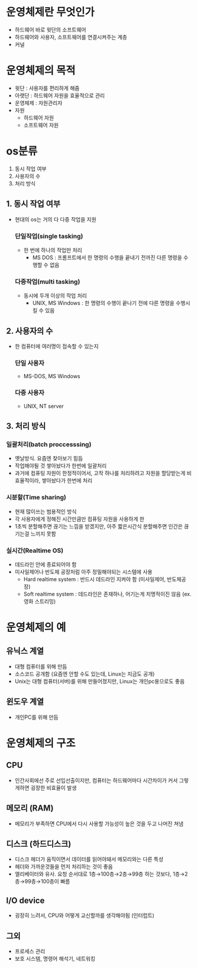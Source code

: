 # 운영체제란 무엇인가
- 하드웨어 바로 윗단의 소프트웨어
- 하드웨어와 사용자, 소프트웨어를 연결시켜주는 계층
- 커널
# 운영체제의 목적
- 윗단 : 사용자를 편리하게 해줌
- 아랫단 : 하드웨어 자원을 효율적으로 관리
- 운영체제 : 자원관리자
- 자원
  - 하드웨어 자원
  - 소프트웨어 자원
# os분류
1. 동시 작업 여부
2. 사용자의 수
3. 처리 방식
## 1. 동시 작업 여부
- 현대의 os는 거의 다 다중 작업을 지원
  ### 단일작업(single tasking)
  - 한 번에 하나의 작업만 처리
    - MS DOS : 프롬프트에서 한 명령의 수행을 끝내기 전까진 다른 명령을 수행할 수 없음
  ### 다중작업(multi tasking)
  - 동시에 두개 이상의 작업 처리
    - UNIX, MS Windows : 한 명령의 수행이 끝나기 전에 다른 명령을 수행시킬 수 있음
## 2. 사용자의 수
- 한 컴퓨터에 여러명이 접속할 수 있는지
  ### 단일 사용자
  - MS-DOS, MS Windows
  ### 다중 사용자
  - UNIX, NT server
## 3. 처리 방식
  ### 일괄처리(batch proccesssing)
  - 옛날방식. 요즘엔 찾아보기 힘듬
  - 작업해야될 것 쌓아놨다가 한번에 일괄처리
  - 과거에 컴퓨팅 자원이 한정적이어서, 고작 하나를 처리하려고 자원을 할당받는게 비효율적이라, 쌓아놨다가 한번에 처리
  ### 시분할(Time sharing)
  - 현재 많이쓰는 범용적인 방식
  - 각 사용자에게 정해진 시간만큼만 컴퓨팅 자원을 사용하게 한
  - 1초씩 분할해주면 끊기는 느낌을 받겠지만, 아주 짧은시간식 분할해주면 인간은 끊기는걸 느끼지 못함
  ### 실시간(Realtime OS)
  - 데드라인 안에 종료되어야 함
  - 미사일제어나 반도체 공장처럼 아주 정밀해야되는 시스템에 사용
    - Hard realtime system : 반드시 데드라인 지켜야 함 (미사일제어, 반도체공장)
    - Soft realtime system : 데드라인은 존재하나, 어기는게 치명적이진 않음 (ex. 영화 스트리밍)
   
# 운영체제의 예
## 유닉스 계열
- 대형 컴퓨터를 위해 만듬
- 소스코드 공개함 (요즘엔 안할 수도 있는데, Linux는 지금도 공개)
- Unix는 대형 컴퓨터(서버)를 위해 만들어졌지만, Linux는 개인pc용으로도 좋음
## 윈도우 계열
- 개인PC를 위해 만듬

# 운영체제의 구조
## CPU
- 인간사회에선 주로 선입선출이지만, 컴퓨터는 하드웨어마다 시간차이가 커서 그렇게하면 굉장한 비효율이 발생
## 메모리 (RAM)
- 메모리가 부족하면 CPU에서 다시 사용할 가능성이 높은 것을 두고 나머진 쳐냄
## 디스크 (하드디스크)
- 디스크 헤더가 움직이면서 데이터를 읽어야돼서 메모리와는 다른 특성
- 헤더와 가까운것들을 먼저 처리하는 것이 좋음
- 엘리베이터와 유사. 요청 순서대로 1층→100층→2층→99층 하는 것보다, 1층→2층→99층→100층이 빠름
## I/O device
- 굉장히 느려서, CPU와 어떻게 교신할까를 생각해야됨 (인터럽트)
## 그외
- 프로세스 관리
- 보호 시스템, 명령어 해석기, 네트워킹
